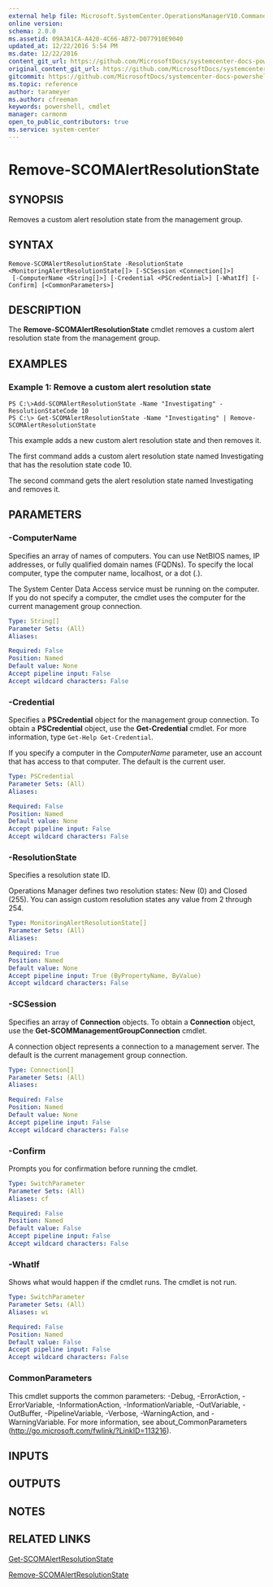 ```yaml
---
external help file: Microsoft.SystemCenter.OperationsManagerV10.Commands.dll-Help.xml
online version: 
schema: 2.0.0
ms.assetid: 09A3A1CA-A420-4C66-AB72-D077910E9040
updated_at: 12/22/2016 5:54 PM
ms.date: 12/22/2016
content_git_url: https://github.com/MicrosoftDocs/systemcenter-docs-powershell/blob/live/systemcenter-cmdlets/SystemCenter2016/OperationsManager/vlatest/Remove-SCOMAlertResolutionState.md
original_content_git_url: https://github.com/MicrosoftDocs/systemcenter-docs-powershell/blob/live/systemcenter-cmdlets/SystemCenter2016/OperationsManager/vlatest/Remove-SCOMAlertResolutionState.md
gitcommit: https://github.com/MicrosoftDocs/systemcenter-docs-powershell/blob/17c3a51bd892aad46c731d9f381f0704b4815004/systemcenter-cmdlets/SystemCenter2016/OperationsManager/vlatest/Remove-SCOMAlertResolutionState.md
ms.topic: reference
author: tarameyer
ms.author: cfreeman
keywords: powershell, cmdlet
manager: carmonm
open_to_public_contributors: true
ms.service: system-center
---
```


# Remove-SCOMAlertResolutionState

## SYNOPSIS
Removes a custom alert resolution state from the management group.

## SYNTAX

```
Remove-SCOMAlertResolutionState -ResolutionState <MonitoringAlertResolutionState[]> [-SCSession <Connection[]>]
 [-ComputerName <String[]>] [-Credential <PSCredential>] [-WhatIf] [-Confirm] [<CommonParameters>]
```

## DESCRIPTION
The **Remove-SCOMAlertResolutionState** cmdlet removes a custom alert resolution state from the management group.

## EXAMPLES

### Example 1: Remove a custom alert resolution state
```
PS C:\>Add-SCOMAlertResolutionState -Name "Investigating" -ResolutionStateCode 10
PS C:\> Get-SCOMAlertResolutionState -Name "Investigating" | Remove-SCOMAlertResolutionState
```

This example adds a new custom alert resolution state and then removes it.

The first command adds a custom alert resolution state named Investigating that has the resolution state code 10.

The second command gets the alert resolution state named Investigating and removes it.

## PARAMETERS

### -ComputerName
Specifies an array of names of computers.
You can use NetBIOS names, IP addresses, or fully qualified domain names (FQDNs).
To specify the local computer, type the computer name, localhost, or a dot (.).

The System Center Data Access service must be running on the computer.
If you do not specify a computer, the cmdlet uses the computer for the current management group connection.

```yaml
Type: String[]
Parameter Sets: (All)
Aliases: 

Required: False
Position: Named
Default value: None
Accept pipeline input: False
Accept wildcard characters: False
```

### -Credential
Specifies a **PSCredential** object for the management group connection.
To obtain a **PSCredential** object, use the **Get-Credential** cmdlet.
For more information, type `Get-Help Get-Credential`.

If you specify a computer in the *ComputerName* parameter, use an account that has access to that computer.
The default is the current user.

```yaml
Type: PSCredential
Parameter Sets: (All)
Aliases: 

Required: False
Position: Named
Default value: None
Accept pipeline input: False
Accept wildcard characters: False
```

### -ResolutionState
Specifies a resolution state ID.

Operations Manager defines two resolution states: New (0) and Closed (255).
You can assign custom resolution states any value from 2 through 254.

```yaml
Type: MonitoringAlertResolutionState[]
Parameter Sets: (All)
Aliases: 

Required: True
Position: Named
Default value: None
Accept pipeline input: True (ByPropertyName, ByValue)
Accept wildcard characters: False
```

### -SCSession
Specifies an array of **Connection** objects.
To obtain a **Connection** object, use the **Get-SCOMManagementGroupConnection** cmdlet.

A connection object represents a connection to a management server.
The default is the current management group connection.

```yaml
Type: Connection[]
Parameter Sets: (All)
Aliases: 

Required: False
Position: Named
Default value: None
Accept pipeline input: False
Accept wildcard characters: False
```

### -Confirm
Prompts you for confirmation before running the cmdlet.

```yaml
Type: SwitchParameter
Parameter Sets: (All)
Aliases: cf

Required: False
Position: Named
Default value: False
Accept pipeline input: False
Accept wildcard characters: False
```

### -WhatIf
Shows what would happen if the cmdlet runs.
The cmdlet is not run.

```yaml
Type: SwitchParameter
Parameter Sets: (All)
Aliases: wi

Required: False
Position: Named
Default value: False
Accept pipeline input: False
Accept wildcard characters: False
```

### CommonParameters
This cmdlet supports the common parameters: -Debug, -ErrorAction, -ErrorVariable, -InformationAction, -InformationVariable, -OutVariable, -OutBuffer, -PipelineVariable, -Verbose, -WarningAction, and -WarningVariable. For more information, see about_CommonParameters (http://go.microsoft.com/fwlink/?LinkID=113216).

## INPUTS

## OUTPUTS

## NOTES

## RELATED LINKS

[Get-SCOMAlertResolutionState](xref:SystemCenter2016/OperationsManager/vlatest/Get-SCOMAlertResolutionState.md)

[Remove-SCOMAlertResolutionState](xref:SystemCenter2016/OperationsManager/vlatest/Remove-SCOMAlertResolutionState.md)


